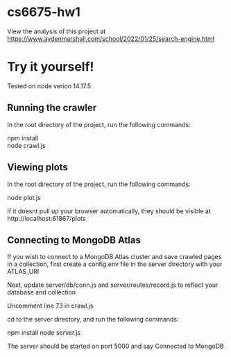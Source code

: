 # cs6675-hw1
View the analysis of this project at https://www.aydenmarshall.com/school/2022/01/25/search-engine.html

# Try it yourself!

Tested on node verion 14.17.5

## Running the crawler
In the root directory of the project, run the following commands:
    
npm install    
node crawl.js    


## Viewing plots
In the root directory of the project, run the following commands:

node plot.js

If it doesnt pull up your browser automatically, they should be visible at http://localhost:61867/plots

## Connecting to MongoDB Atlas
If you wish to connect to a MongoDB Atlas cluster and save crawled pages in a collection, first create a config.env file in the server directory with your ATLAS_URI

Next, update server/db/conn.js and server/routes/record.js to reflect your database and collection

Uncomment line 73 in crawl.js

cd to the server directory, and run the following commands:

npm install
node server.js

The server should be started on port 5000 and say Connected to MongoDB
